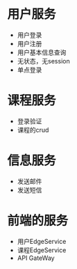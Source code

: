 # 用户服务

- 用户登录
- 用户注册
- 用户基本信息查询
- 无状态，无session
- 单点登录

# 课程服务

- 登录验证
- 课程的crud

# 信息服务

- 发送邮件
- 发送短信

# 前端的服务

- 用户EdgeService
- 课程EdgeService
- API GateWay

